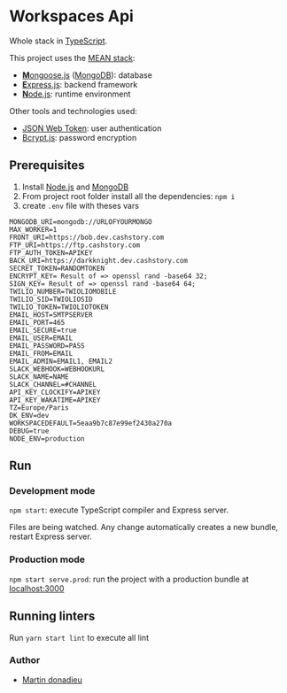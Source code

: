 #  Workspaces Api 

Whole stack in [TypeScript](https://www.typescriptlang.org).

This project uses the [MEAN stack](https://en.wikipedia.org/wiki/MEAN_(software_bundle)):
* [**M**ongoose.js](http://www.mongoosejs.com) ([MongoDB](https://www.mongodb.com)): database
* [**E**xpress.js](http://expressjs.com): backend framework
* [**N**ode.js](https://nodejs.org): runtime environment

Other tools and technologies used:
* [JSON Web Token](https://jwt.io): user authentication
* [Bcrypt.js](https://github.com/dcodeIO/bcrypt.js): password encryption

## Prerequisites
1. Install [Node.js](https://nodejs.org) and [MongoDB](https://www.mongodb.com)
2. From project root folder install all the dependencies: `npm i`
3. create `.env` file with theses vars
```
MONGODB_URI=mongodb://URLOFYOURMONGO
MAX_WORKER=1
FRONT_URI=https://bob.dev.cashstory.com
FTP_URI=https://ftp.cashstory.com
FTP_AUTH_TOKEN=APIKEY
BACK_URI=https://darkknight.dev.cashstory.com
SECRET_TOKEN=RANDOMTOKEN
ENCRYPT_KEY= Result of => openssl rand -base64 32;
SIGN_KEY= Result of => openssl rand -base64 64;
TWILIO_NUMBER=TWIOLIOMOBILE
TWILIO_SID=TWIOLIOSID
TWILIO_TOKEN=TWIOLIOTOKEN
EMAIL_HOST=SMTPSERVER
EMAIL_PORT=465
EMAIL_SECURE=true
EMAIL_USER=EMAIL
EMAIL_PASSWORD=PASS
EMAIL_FROM=EMAIL
EMAIL_ADMIN=EMAIL1, EMAIL2
SLACK_WEBHOOK=WEBHOOKURL
SLACK_NAME=NAME
SLACK_CHANNEL=#CHANNEL
API_KEY_CLOCKIFY=APIKEY
API_KEY_WAKATIME=APIKEY
TZ=Europe/Paris
DK_ENV=dev
WORKSPACEDEFAULT=5eaa9b7c87e99ef2430a270a
DEBUG=true
NODE_ENV=production
```

## Run
### Development mode
`npm start`: execute TypeScript compiler and Express server.

Files are being watched. Any change automatically creates a new bundle, restart Express server.

### Production mode
`npm start serve.prod`: run the project with a production bundle at [localhost:3000](http://localhost:3000) 


## Running linters
Run `yarn start lint` to execute all lint


### Author
* [Martin donadieu](https://github.com/riderx)
